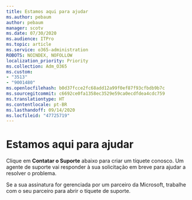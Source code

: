 ```yaml
---
title: Estamos aqui para ajudar
ms.author: pebaum
author: pebaum
manager: scotv
ms.date: 07/30/2020
ms.audience: ITPro
ms.topic: article
ms.service: o365-administration
ROBOTS: NOINDEX, NOFOLLOW
localization_priority: Priority
ms.collection: Adm_O365
ms.custom:
- "3513"
- "9001480"
ms.openlocfilehash: b0d37fcce2fc68add12a99f0ef87f93cfbdb9b7c
ms.sourcegitcommit: c6692ce0fa1358ec3529e59ca0ecdfdea4cdc759
ms.translationtype: HT
ms.contentlocale: pt-BR
ms.lasthandoff: 09/14/2020
ms.locfileid: "47725719"
---
```

# <a name="were-here-to-help"></a>Estamos aqui para ajudar

Clique em **Contatar o Suporte** abaixo para criar um tíquete conosco. Um agente de suporte vai responder à sua solicitação em breve para ajudar a resolver o problema.

Se a sua assinatura for gerenciada por um parceiro da Microsoft, trabalhe com o seu parceiro para abrir o tíquete de suporte.